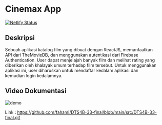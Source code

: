 # Cinemax App
[![Netlify Status](https://api.netlify.com/api/v1/badges/1a920cdd-e19b-437f-81f4-80056cc0bdbc/deploy-status)](https://app.netlify.com/sites/cinemaxmovie/deploys)

## Deskripsi
Sebuah aplikasi katalog film yang dibuat dengan ReactJS, memanfaatkan API dari TheMovieDB, dan menggunakan autentikasi dari Firebase Authentication.
User dapat menjelajah banyak film dan melihat rating yang diberikan oleh khalayak umum terhadap film tersebut. Untuk menggunakan aplikasi ini, user diharuskan untuk mendaftar kedalam aplikasi dan kemudian login kedalamnya.

## Video Dokumentasi
![demo](https://github.com/fahami/DTS4B-33-final/blob/main/src/DTS4B-33-final.gif)

Link : https://github.com/fahami/DTS4B-33-final/blob/main/src/DTS4B-33-final.gif
